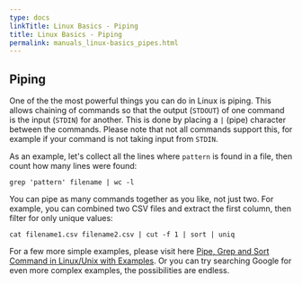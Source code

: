 ```yaml
---
type: docs
linkTitle: Linux Basics - Piping
title: Linux Basics - Piping
permalink: manuals_linux-basics_pipes.html
---
```


## Piping

One of the the most powerful things you can do in Linux is piping.
This allows chaining of commands so that the output (`STDOUT`) of one command is the input (`STDIN`) for another.
This is done by placing a `|` (pipe) character between the commands.
Please note that not all commands support this, for example if your command is not taking input from `STDIN`.

As an example, let's collect all the lines where `pattern` is found in a file, then count how many lines were found:

```
grep 'pattern' filename | wc -l
```

You can pipe as many commands together as you like, not just two.
For example, you can combined two CSV files and extract the first column, then filter for only unique values:

```
cat filename1.csv filename2.csv | cut -f 1 | sort | uniq
```

For a few more simple examples, please visit here [Pipe, Grep and Sort Command in Linux/Unix with Examples](https://www.guru99.com/linux-pipe-grep.html).
Or you can try searching Google for even more complex examples, the possibilities are endless.
